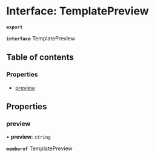 # Interface: TemplatePreview

**`export`**

**`interface`** TemplatePreview

## Table of contents

### Properties

- [preview](TemplatePreview.md#preview)

## Properties

### <a id="preview" name="preview"></a> preview

• **preview**: `string`

**`memberof`** TemplatePreview
